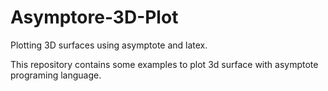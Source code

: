# Asymptore-3D-Plot
Plotting 3D surfaces using asymptote and latex.

This repository contains some examples to plot 3d surface with asymptote programing language.
